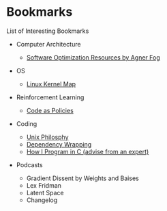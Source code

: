 # Bookmarks
List of Interesting Bookmarks

- Computer Architecture
	- [Software Optimization Resources by Agner Fog](https://www.agner.org/optimize/#manual_instr_tab)

- OS
	- [Linux Kernel Map](https://makelinux.github.io/kernel/map/)

- Reinforcement Learning
	- [Code as Policies](https://code-as-policies.github.io/)

- Coding
	- [Unix Philosphy](https://en.wikipedia.org/wiki/Unix_philosophy)
	- [Dependency Wrapping](https://levelup.gitconnected.com/why-you-should-often-wrap-your-dependencies-5fced2999616)
	- [How I Program in C (advise from an expert)](https://youtu.be/443UNeGrFoM?si=hYXrLLBno1O0vnXd)

- Podcasts
	- Gradient Dissent by Weights and Baises
	- Lex Fridman
	- Latent Space
	- Changelog
